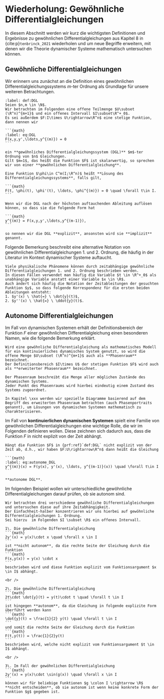 # Wiederholung: Gewöhnliche Differentialgleichungen

In diesem Abschnitt werden wir kurz die wichtigsten Definitionen und Ergebnisse zu gewöhnlichen Differentialgleichungen aus Kapitel 8 in {cite:p}`tenbrinck_2021` wiederholen und um neue Begriffe erweitern, mit denen wir die Theorie dynamischer Systeme mathematisch untersuchen können.

## Gewöhnliche Differentialgleichungen

Wir erinnern uns zunächst an die Definition eines gewöhnlichen Differentialgleichungssystems $m$-ter Ordnung als Grundlage für unsere weiteren Betrachtungen.

````{prf:definition} Gewöhnliches Differentialgleichungssystem
:label: def:DGL
Seien $n,m \in \N$.
Wir betrachten im Folgenden eine offene Teilmenge $U\subset (\R^n)^{m+1}$ und ein offenes Intervall $I\subset\R^+_0$. 
Es sei außerdem $F:I\times U\rightarrow\R^n$ eine stetige Funktion, dann nennen wir

```{math}
:label: eq:DGL
F(x,y,y',\ldots,y^{(m)}) = 0
```

ein **gewöhnliches Differentialgleichungssystem (DGL)** $m$-ter Ordnung von $n$ Gleichungen.
Gilt $m=1$, das heißt die Funktion $F$ ist skalarwertig, so sprechen wir von einer **gewöhnlichen Differentialgleichung**.

Eine Funktion $\phi\in C^m(I;\R^n)$ heißt **Lösung des Differentialgleichungssystems**, falls gilt,

```{math}
F(t, \phi(t), \phi'(t), \ldots, \phi^{(m)}) = 0 \quad \forall t\in I.
```

Wenn wir die DGL nach der höchsten auftauchenden Ableitung auflösen können, so dass sie die folgende Form hat

```{math}
y^{(m)} = F(x,y,y',\ldots,y^{(m-1)}),
```

so nennen wir die DGL **explizit**, ansonsten wird sie **implizit** genannt.
````

Folgende Bemerkung beschreibt eine alternative Notation von gewöhnlichen Differentialgleichungen 1. und 2. Ordnung, die häufig in der Literatur im Kontext dynamischer Systeme auftaucht.
````{prf:remark} Zeitableitungen bei gewöhnlichen Differentialgleichungen
Viele physikalische Phänomene können durch zeitabhängige gewöhnliche Differentialgleichungen 1. und 2. Ordnung beschrieben werden.
In diesen Fällen verwendet man häufig die Variable $t \in \R^+_0$ als unabhängige Variable anstatt einer Variable $x \in \R$.
Auch ändert sich häufig die Notation der Zeitableitungen der gesuchten Funktion $y$, so dass folgende Korrespondenz für die ersten beiden Ableitungen entsteht:
1. $y'(x) \ \hat{=} \ \dot{y}(t)$,
2. $y''(x) \ \hat{=} \ \ddot{y}(t)$.
````

## Autonome Differentialgleichungen

Im Fall von dynamischen Systemen erhält der Definitionsbereich der Funktion $F$ einer gewöhnlichen Differentialgleichung einen besonderen Namen, wie die folgende Bemerkung erklärt.
````{prf:remark} (Erweiterter) Phasenraum
Wird eine gewöhnliche Differentialgleichung als mathematisches Modell für ein kontinuierliches dynamisches System genutzt, so wird die offene Menge $U\subset (\R^n)^{m+1}$ auch als **Phasenraum** bezeichnet. 
Der Definitionsbereich $I\times U$ der stetigen Funktion $F$ wird auch als **erweiterter Phasenraum** bezeichnet.

Der Phasenraum beschreibt die Menge aller möglichen Zustände des dynamischen Systems.
Jeder Punkt des Phasenraums wird hierbei eindeutig einem Zustand des Systems zugeordnet.

In Kapitel \xxx werden wir spezielle Diagramme basierend auf dem Begriff des erweiterten Phasenraum betrachten (auch Phasenportraits genannt), um Lösungen von dynamischen Systemen mathematisch zu charakterisieren.
````

Im Fall von **kontinuierlichen dynamischen Systemen** spielt eine Familie von gewöhnlichen Differentialgleichungen eine wichtige Rolle, die wir im Folgenden definieren wollen. 
Diese zeichnen sich dadurch aus, dass die Funktion $F$ in [](eq:DGL) nicht explizit von der Zeit abhängt.

````{prf:definition} Autonome DGL
Hängt die Funktion $F$ in {prf:ref}`def:DGL` nicht explizit von der Zeit ab, d.h., wir haben $F:U\rightarrow\R^n$ dann heißt die Gleichung

```{math}
:label: eq:autonome_DGL
y^{(m)}(x) = F(y(x), y'(x), \ldots, y^{(m-1)}(x)) \quad \forall t\in I
```

**autonome DGL**.

````

Im folgenden Beispiel wollen wir unterschiedliche gewöhnliche Differentialgleichungen darauf prüfen, ob sie autonom sind.
````{prf:example} Autonome Differentialgleichungen
Wir betrachten drei verschiedene gewöhnliche Differentialgleichungen und untersuchen diese auf ihre Zeitabhängigkeit.
Der Einfachheit-halber konzentrieren wir uns hierbei auf gewöhnliche Differentialgleichungen 1. Ordnung.
Sei hierzu  im Folgenden $I \subset \R$ ein offenes Intervall. 

1\. Die gewöhnliche Differentialgleichung
```{math}
2y'(x) = y(x)\cdot x \quad \forall x \in I
```
ist **nicht autonom**, da die rechte Seite der Gleichung durch die Funktion
```{math}
F(x,y(x)) = y(x) \cdot x
```
beschrieben wird und diese Funktion explizit vom Funktionsargument $x \in I$ abhängt.

<br />

2\. Die gewöhnliche Differentialgleichung
```{math}
2t\cdot \dot{y}(t) = y(t)\cdot t \quad \forall t \in I
```
ist hingegen **autonom**, da die Gleichung in folgende explizite Form überführt werden kann
```{math}
\dot{y}(t) = \frac{1}{2} y(t) \quad \forall t \in I
```
und somit die rechte Seite der Gleichung durch die Funktion 
```{math}
F(t,y(t)) = \frac{1}{2}y(t)
```
beschrieben wird, welche nicht explizit vom Funktionsargument $t \in I$ abhängt.

<br />

3\. Im Fall der gewöhnlichen Differentialgleichung
```{math}
2y'(x) = y(x)\cdot \sin(g(x)) \quad \forall x \in I
```
können wir für beliebige Funktionen $g \colon I \rightarrow \R$ **nicht entscheiden**, ob sie autonom ist wenn keine konkrete Form der Funktion $g$ gegeben ist.
````

<!-- ## Anfangswertprobleme

Üblicherweise betrachtet man nicht nur DGLs sondern sogenannte Anfangswertprobleme. Hierbei wählt man einen ausgezeichneten Zeitpunkt $t_0\in I$ aus dem Zeitintervall $I$ an welchem man die Lösung explizit durch einen Anfangswert $x_0\in U$ vorgibt. Im Setting von {prf:ref}`def:DGL` heißt
das Gleichungssystem

```{math}
:label: eq:AWP
\dot{x}(t) = F(t, x(t))\quad\forall t\in I
x(t_0) = x_0
```

**Anfangswertproblem**. Sofern nicht explizit angegeben werden wir im folgenden annehmen, dass ohne Beschränkung der Allgemeinheit $t_0=0$ gilt.

## Existenz und Eindeutigkeit einer Lösung

Wir wiederholen die wichtigsten Existenzaussagen zu Anfangswertproblem. Die wichtigste Eigenschaften in diesem Kontext ist die Lipschitzstetigkeit der rechten Seite $F$.

````{prf:definition} Lipschitzstetigkeit
$F$
```` -->
